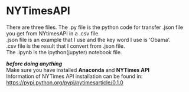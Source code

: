 # NYTimesAPI
There are three files. The .py file is the python code for transfer .json file you get from NYtimesAPI in a .csv file.   
.json file is an example that I use and the key word I use is 'Obama'.  
.csv file is the result that I convert from .json file.  
The .ipynb is the ipython(jupyter) notebook file.  
  
***before doing anything***  
Make sure you have installed **Anaconda** and **NYTimes API**  
Information of NYTimes API installation can be found in: 
https://pypi.python.org/pypi/nytimesarticle/0.1.0

